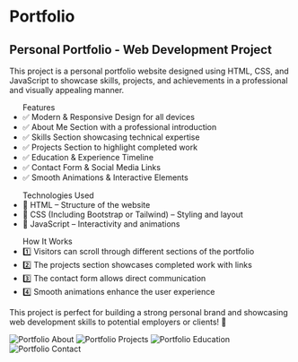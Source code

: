 # Portfolio
<h2>Personal Portfolio - Web Development Project</h2>
<p>This project is a personal portfolio website designed using HTML, CSS, and JavaScript to showcase skills, projects, and achievements in a professional and visually appealing manner.</p>

<ul>Features
<li>✅ Modern & Responsive Design for all devices</li>
<li>✅ About Me Section with a professional introduction</li>
<li>✅ Skills Section showcasing technical expertise</li>
<li>✅ Projects Section to highlight completed work</li>
<li>✅ Education & Experience Timeline</li>
<li>✅ Contact Form & Social Media Links</li>
<li>✅ Smooth Animations & Interactive Elements</li>
</ul>

<ul>Technologies Used
<li>🔹 HTML – Structure of the website</li>
<li>🔹 CSS (Including Bootstrap or Tailwind) – Styling and layout</li>
<li>🔹 JavaScript – Interactivity and animations</li>
</ul>

<ul>How It Works
<li>1️⃣ Visitors can scroll through different sections of the portfolio</li>
<li>2️⃣ The projects section showcases completed work with links</li>
<li>3️⃣ The contact form allows direct communication</li>
<li>4️⃣ Smooth animations enhance the user experience</li>
</ul>

<p>This project is perfect for building a strong personal brand and showcasing web development skills to potential employers or clients! 🚀</p>

![Portfolio About](https://github.com/user-attachments/assets/a555f6a6-e2ac-4e59-9a3c-8cd49bedb816)
![Portfolio Projects](https://github.com/user-attachments/assets/216d9814-9750-4c48-ba95-6fe2901549ff)
![Portfolio Education](https://github.com/user-attachments/assets/eaddc4cf-fa4f-4941-8e95-b977662e4af0)
![Portfolio Contact](https://github.com/user-attachments/assets/ff0be42b-b120-4776-8d21-484346271bed)
